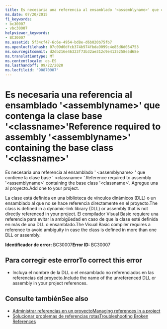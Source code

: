 ```yaml
---
title: Es necesaria una referencia al ensamblado '<assemblyname>' que contenga la clase base '<classname>'
ms.date: 07/20/2015
f1_keywords:
- bc30007
- vbc30007
helpviewer_keywords:
- BC30007
ms.assetid: 5f34cf47-6c6e-4954-bd8e-d6b020b75fb7
ms.openlocfilehash: 07c09d0dfcb374b974fbda9099c4e85d6d054753
ms.sourcegitcommit: d2db216e46323f73b32ae312c9e4135258e5d68e
ms.translationtype: MT
ms.contentlocale: es-ES
ms.lasthandoff: 09/22/2020
ms.locfileid: "90870907"
---
```

# <a name="reference-required-to-assembly-assemblyname-containing-the-base-class-classname"></a><span data-ttu-id="0777c-102">Es necesaria una referencia al ensamblado '\<assemblyname>' que contenga la clase base '\<classname>'</span><span class="sxs-lookup"><span data-stu-id="0777c-102">Reference required to assembly '\<assemblyname>' containing the base class '\<classname>'</span></span>

<span data-ttu-id="0777c-103">Es necesaria una referencia al ensamblado ' \<assemblyname> ' que contiene la clase base ' \<classname> '.</span><span class="sxs-lookup"><span data-stu-id="0777c-103">Reference required to assembly '\<assemblyname>' containing the base class '\<classname>'.</span></span> <span data-ttu-id="0777c-104">Agregue una al proyecto.</span><span class="sxs-lookup"><span data-stu-id="0777c-104">Add one to your project.</span></span>  
  
 <span data-ttu-id="0777c-105">La clase está definida en una biblioteca de vínculos dinámicos (DLL) o un ensamblado al que no se hace referencia directamente en el proyecto.</span><span class="sxs-lookup"><span data-stu-id="0777c-105">The class is defined in a dynamic-link library (DLL) or assembly that is not directly referenced in your project.</span></span> <span data-ttu-id="0777c-106">El compilador Visual Basic requiere una referencia para evitar la ambigüedad en caso de que la clase esté definida en más de una DLL o ensamblado.</span><span class="sxs-lookup"><span data-stu-id="0777c-106">The Visual Basic compiler requires a reference to avoid ambiguity in case the class is defined in more than one DLL or assembly.</span></span>  
  
 <span data-ttu-id="0777c-107">**Identificador de error:** BC30007</span><span class="sxs-lookup"><span data-stu-id="0777c-107">**Error ID:** BC30007</span></span>  
  
## <a name="to-correct-this-error"></a><span data-ttu-id="0777c-108">Para corregir este error</span><span class="sxs-lookup"><span data-stu-id="0777c-108">To correct this error</span></span>  
  
- <span data-ttu-id="0777c-109">Incluya el nombre de la DLL o el ensamblado no referenciados en las referencias del proyecto.</span><span class="sxs-lookup"><span data-stu-id="0777c-109">Include the name of the unreferenced DLL or assembly in your project references.</span></span>  
  
## <a name="see-also"></a><span data-ttu-id="0777c-110">Consulte también</span><span class="sxs-lookup"><span data-stu-id="0777c-110">See also</span></span>

- [<span data-ttu-id="0777c-111">Administrar referencias en un proyecto</span><span class="sxs-lookup"><span data-stu-id="0777c-111">Managing references in a project</span></span>](/visualstudio/ide/managing-references-in-a-project)
- [<span data-ttu-id="0777c-112">Solucionar problemas de referencias rotas</span><span class="sxs-lookup"><span data-stu-id="0777c-112">Troubleshooting Broken References</span></span>](/visualstudio/ide/troubleshooting-broken-references)
